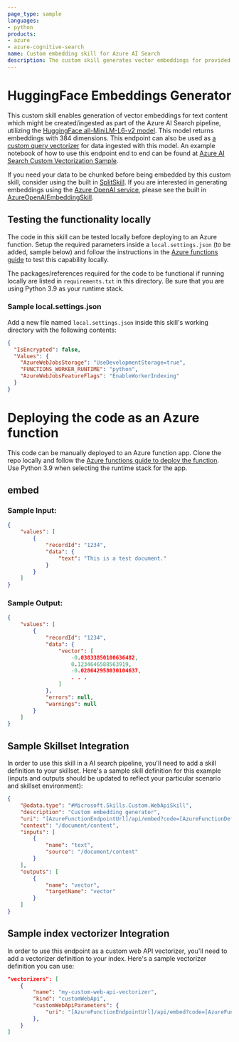 ```yaml
---
page_type: sample
languages:
- python
products:
- azure
- azure-cognitive-search
name: Custom embedding skill for Azure AI Search
description: The custom skill generates vector embeddings for provided content with the [HuggingFace all-MiniLM-L6-v2 model](https://huggingface.co/sentence-transformers/all-MiniLM-L6-v2).
---
```


# HuggingFace Embeddings Generator

This custom skill enables generation of vector embeddings for text content which might be created/ingested as part of the Azure AI Search pipeline, utilizing the [HuggingFace all-MiniLM-L6-v2 model](https://huggingface.co/sentence-transformers/all-MiniLM-L6-v2). This model returns embeddings with 384 dimensions. This endpoint can also be used as [a custom query vectorizer](https://learn.microsoft.com/azure/search/vector-search-how-to-configure-vectorizer) for data ingested with this model. An example notebook of how to use this endpoint end to end can be found at [Azure AI Search Custom Vectorization Sample](https://github.com/Azure/azure-search-vector-samples/blob/main/demo-python/code/custom-vectorizer/azure-search-custom-vectorization-sample.ipynb).

If you need your data to be chunked before being embedded by this custom skill, consider using the built in [SplitSkill](https://learn.microsoft.com/azure/search/cognitive-search-skill-textsplit). If you are interested in generating embeddings using the [Azure OpenAI service](https://learn.microsoft.com/azure/cognitive-services/openai/), please see the built in [AzureOpenAIEmbeddingSkill](https://learn.microsoft.com/azure/search/cognitive-search-skill-azure-openai-embedding).

## Testing the functionality locally

The code in this skill can be tested locally before deploying to an Azure function. Setup the required parameters inside a `local.settings.json` (to be added, sample below) and follow the instructions in the [Azure functions guide](https://learn.microsoft.com/azure/azure-functions/functions-develop-local) to test this capability locally.

The packages/references required for the code to be functional if running locally are listed in `requirements.txt` in this directory. Be sure that you are using Python 3.9 as your runtime stack.

### Sample local.settings.json

Add a new file named `local.settings.json` inside this skill's working directory with the following contents:

```json
{
  "IsEncrypted": false,
  "Values": {
    "AzureWebJobsStorage": "UseDevelopmentStorage=true",
    "FUNCTIONS_WORKER_RUNTIME": "python",
    "AzureWebJobsFeatureFlags": "EnableWorkerIndexing"
  }
}
```

# Deploying the code as an Azure function

This code can be manually deployed to an Azure function app. Clone the repo locally and follow the [Azure functions guide to deploy the function](https://learn.microsoft.com/azure/azure-functions/functions-develop-vs-code?tabs=python). Use Python 3.9 when selecting the runtime stack for the app.

## embed

### Sample Input:

```json
{
    "values": [
        {
            "recordId": "1234",
            "data": {
                "text": "This is a test document."
            }
        }
    ]
}

```

### Sample Output:

```json
{
    "values": [
        {
            "recordId": "1234",
            "data": {
                "vector": [
                    -0.03833850100636482,
                    0.1234646588563919,
                    -0.028642958030104637,
                    . . . 
                ]
            },
            "errors": null,
            "warnings": null
        }
    ]
}

```

## Sample Skillset Integration

In order to use this skill in a AI search pipeline, you'll need to add a skill definition to your skillset.
Here's a sample skill definition for this example (inputs and outputs should be updated to reflect your particular scenario and skillset environment):

```json
{
    "@odata.type": "#Microsoft.Skills.Custom.WebApiSkill",
    "description": "Custom embedding generator",
    "uri": "[AzureFunctionEndpointUrl]/api/embed?code=[AzureFunctionDefaultHostKey]",
    "context": "/document/content",
    "inputs": [
        {
            "name": "text",
            "source": "/document/content"
        }
    ],
    "outputs": [
        {
            "name": "vector",
            "targetName": "vector"
        }
    ]
}
```

## Sample index vectorizer Integration

In order to use this endpoint as a custom web API vectorizer, you'll need to add a vectorizer definition to your index. Here's a sample vectorizer definition you can use:

```json
"vectorizers": [
    {
        "name": "my-custom-web-api-vectorizer",
        "kind": "customWebApi",
        "customWebApiParameters": {
            "uri": "[AzureFunctionEndpointUrl]/api/embed?code=[AzureFunctionDefaultHostKey]",
        },
    }
]
```

